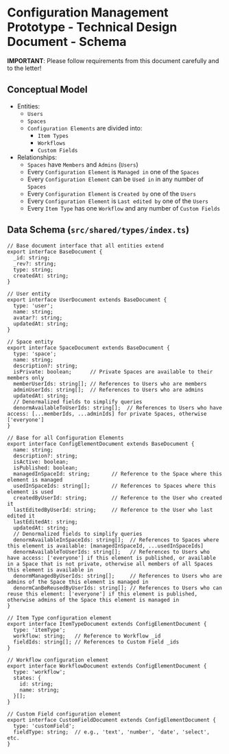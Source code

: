 # Configuration Management Prototype - Technical Design Document - Schema

**IMPORTANT**: Please follow requirements from this document carefully and to the letter!

## Conceptual Model

- Entities: 
  - `Users`
  - `Spaces`
  - `Configuration Elements` are divided into:
    - `Item Types`
    - `Workflows`
    - `Custom Fields`  
- Relationships:
  - `Spaces` have `Members` and `Admins` (`Users`)
  - Every `Configuration Element` is `Managed in` one of the `Spaces` 
  - Every `Configuration Element` can be `Used in` in any number of `Spaces` 
  - Every `Configuration Element` is `Created by` one of the `Users`
  - Every `Configuration Element` is `Last edited by` one of the `Users`
  - Every `Item Type` has one `Workflow` and any number of `Custom Fields`

## Data Schema (`src/shared/types/index.ts`)

```tsx
// Base document interface that all entities extend
export interface BaseDocument {
  _id: string;
  _rev?: string;
  type: string;
  createdAt: string;
}

// User entity
export interface UserDocument extends BaseDocument {
  type: 'user';
  name: string;
  avatar?: string;
  updatedAt: string;
}

// Space entity
export interface SpaceDocument extends BaseDocument {
  type: 'space';
  name: string;
  description?: string;
  isPrivate: boolean;      // Private Spaces are available to their members only
  memberUserIds: string[]; // References to Users who are members
  adminUserIds: string[];  // References to Users who are admins
  updatedAt: string;
  // Denormalized fields to simplify queries
  denormAvailableToUserIds: string[];  // References to Users who have access: [...memberIds, ...adminIds] for private Spaces, otherwise ['everyone']
}

// Base for all Configuration Elements
export interface ConfigElementDocument extends BaseDocument {
  name: string;
  description?: string;
  isActive: boolean;
  isPublished: boolean;
  managedInSpaceId: string;       // Reference to the Space where this element is managed
  usedInSpaceIds: string[];       // References to Spaces where this element is used
  createdByUserId: string;        // Reference to the User who created it
  lastEditedByUserId: string;     // Reference to the User who last edited it
  lastEditedAt: string;
  updatedAt: string;
  // Denormalized fields to simplify queries
  denormAvailableInSpaceIds: string[];  // References to Spaces where this element is available: [managedInSpaceId, ...usedInSpaceIds]
  denormAvailableToUserIds: string[];   // References to Users who have access: ['everyone'] if this element is published, or available in a Space that is not private, otherwise all members of all Spaces this element is available in
  denormManagedByUserIds: string[];     // References to Users who are admins of the Space this element is managed in
  denormCanBeReusedByUserIds: string[]; // References to Users who can reuse this element: ['everyone'] if this element is published, otherwise admins of the Space this element is managed in
}

// Item Type configuration element
export interface ItemTypeDocument extends ConfigElementDocument {
  type: 'itemType';
  workflow: string;   // Reference to Workflow _id 
  fieldIds: string[]; // References to Custom Field _ids
}

// Workflow configuration element
export interface WorkflowDocument extends ConfigElementDocument {
  type: 'workflow';
  states: {
    id: string;
    name: string;
  }[];
}

// Custom Field configuration element
export interface CustomFieldDocument extends ConfigElementDocument {
  type: 'customField';
  fieldType: string;  // e.g., 'text', 'number', 'date', 'select', etc.
}
```


